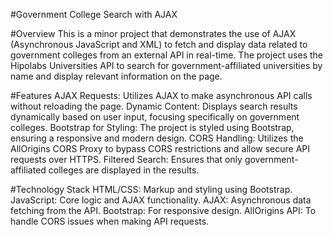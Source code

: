 #Government College Search with AJAX

#Overview
This is a minor project that demonstrates the use of AJAX (Asynchronous JavaScript and XML) to fetch
and display data related to government colleges from an external API in real-time. 
The project uses the Hipolabs Universities API to search for government-affiliated universities by name and display relevant information on the page.

#Features
AJAX Requests: Utilizes AJAX to make asynchronous API calls without reloading the page.
Dynamic Content: Displays search results dynamically based on user input, focusing specifically on government colleges.
Bootstrap for Styling: The project is styled using Bootstrap, ensuring a responsive and modern design.
CORS Handling: Utilizes the AllOrigins CORS Proxy to bypass CORS restrictions and allow secure API requests over HTTPS.
Filtered Search: Ensures that only government-affiliated colleges are displayed in the results.

#Technology Stack
HTML/CSS: Markup and styling using Bootstrap.
JavaScript: Core logic and AJAX functionality.
AJAX: Asynchronous data fetching from the API.
Bootstrap: For responsive design.
AllOrigins API: To handle CORS issues when making API requests.
